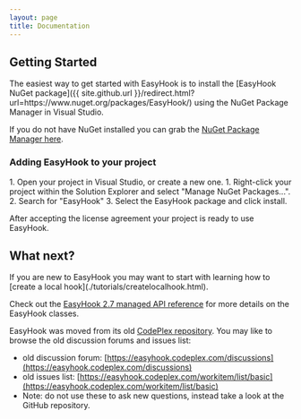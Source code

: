 ```yaml
---
layout: page
title: Documentation
---
```

<h2>Getting Started</h2>
The easiest way to get started with EasyHook is to install the [EasyHook NuGet package]({{ site.github.url }}/redirect.html?url=https://www.nuget.org/packages/EasyHook/) using the NuGet Package Manager in Visual Studio. 

If you do not have NuGet installed you can grab the [NuGet Package Manager here](https://www.nuget.org/).

<h3>Adding EasyHook to your project</h3>
 1. Open your  project in Visual Studio, or create a new one. 
 1. Right-click your project within the Solution Explorer and select "Manage NuGet Packages...".
 2. Search for "EasyHook"
 3. Select the EasyHook package and click install.

After accepting the license agreement your project is ready to use EasyHook.

<h2>What next?</h2>
If you are new to EasyHook you may want to start with learning how to [create a local hook](./tutorials/createlocalhook.html).

Check out the [EasyHook 2.7 managed API reference](./api/) for more details on the EasyHook classes.

EasyHook was moved from its old [CodePlex repository](https://easyhook.codeplex.com/). You may like to browse the old discussion forums and issues list:

* old discussion forum: [https://easyhook.codeplex.com/discussions](https://easyhook.codeplex.com/discussions)
* old issues list: [https://easyhook.codeplex.com/workitem/list/basic](https://easyhook.codeplex.com/workitem/list/basic)
* Note: do not use these to ask new questions, instead take a look at the GitHub repository.


